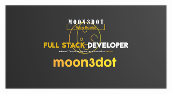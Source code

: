 <a href="https://github.com/moon3dot.ir" target="_blank"> 
        <img src="/banner-full.png" alt="mehran Rezaeian developer" width="auto" height="auto"/>
</a>
